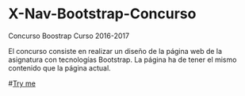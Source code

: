 # X-Nav-Bootstrap-Concurso
Concurso Boostrap Curso 2016-2017

El concurso consiste en realizar un diseño de la página web de la asignatura con tecnologías Bootstrap. La página ha de tener el mismo contenido que la página actual.

#[Try me](https://nereadelolmosanz.github.io/X-Nav-Bootstrap-Concurso/index1.html)
